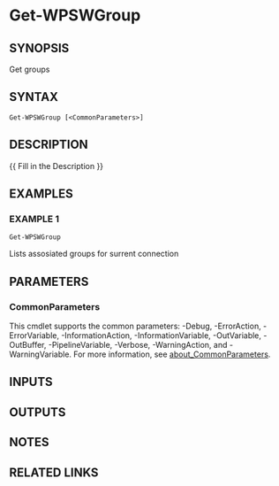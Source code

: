 ﻿---
external help file: WilmaPSWorker-help.xml
Module Name: WilmaPSWorker
online version:
schema: 2.0.0
---

# Get-WPSWGroup

## SYNOPSIS
Get groups

## SYNTAX

```
Get-WPSWGroup [<CommonParameters>]
```

## DESCRIPTION
{{ Fill in the Description }}

## EXAMPLES

### EXAMPLE 1
```
Get-WPSWGroup
```

Lists assosiated groups for surrent connection

## PARAMETERS

### CommonParameters
This cmdlet supports the common parameters: -Debug, -ErrorAction, -ErrorVariable, -InformationAction, -InformationVariable, -OutVariable, -OutBuffer, -PipelineVariable, -Verbose, -WarningAction, and -WarningVariable. For more information, see [about_CommonParameters](http://go.microsoft.com/fwlink/?LinkID=113216).

## INPUTS

## OUTPUTS

## NOTES

## RELATED LINKS
